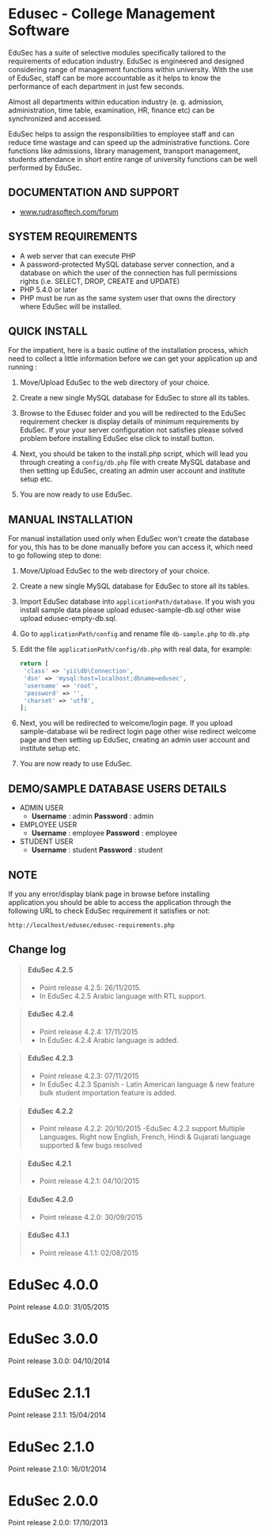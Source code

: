 Edusec - College Management Software
====================================

EduSec has a suite of selective modules specifically tailored to the requirements of education industry. EduSec is engineered and designed considering range of management functions within university. With the use of EduSec, staff can be more accountable as it helps to know the performance of each department in just few seconds. 

Almost all departments within education industry (e. g. admission, administration, time table, examination, HR, finance etc) can be synchronized and accessed. 

EduSec helps to assign the responsibilities to employee staff and can reduce time wastage and can speed up the administrative functions. Core functions like admissions, library management, transport management, students attendance in short entire range of university functions can be well performed by EduSec.


DOCUMENTATION AND SUPPORT
-------------------------
* www.rudrasoftech.com/forum


SYSTEM REQUIREMENTS
-------------------
* A web server that can execute PHP
* A password-protected MySQL database server connection, 
  and a database on which the user of the  connection has 
  full permissions rights (i.e. SELECT, DROP, CREATE and UPDATE)
* PHP 5.4.0 or later
* PHP must be run as the same system user that owns the directory 
  where EduSec will be installed.


QUICK INSTALL
-------------
For the impatient, here is a basic outline of the
installation process, which need to collect a little 
information before we can get your application 
up and running :
 
1) Move/Upload EduSec to the web directory of your choice.

2) Create a new single MySQL database for EduSec to store all
   its tables.

3) Browse to the Edusec folder and you will be redirected 
   to the EduSec requirement checker is display details of 
   minimum requirements by EduSec.
   If your your server configuration not satisfies please 
   solved problem before installing EduSec else click to install button.

4) Next, you should be taken to the install.php script, 
   which will lead you through creating a `config/db.php` 
   file with create MySQL database and then setting up EduSec, 
   creating an admin user account and institute setup etc.    

5) You are now ready to use EduSec.


MANUAL INSTALLATION
-------------------
For manual installation used only when EduSec won't create the database 
for you, this has to be done manually before you can access it,
which need to go following step to done:

1) Move/Upload EduSec to the web directory of your choice.

2) Create a new single MySQL database for EduSec to store all
   its tables.

3) Import EduSec database into `applicationPath/database`.
   If you wish you install sample data please upload edusec-sample-db.sql
   other wise upload edusec-empty-db.sql.   

4) Go to `applicationPath/config` and rename file `db-sample.php` to 
   `db.php`

5) Edit the file `applicationPath/config/db.php` with real data, for example:
   ```php
   return [
	'class' => 'yii\db\Connection',
	'dsn' => 'mysql:host=localhost;dbname=edusec',
	'username' => 'root',
	'password' => '',
	'charset' => 'utf8',
   ];
   ```

6) Next, you will be redirected to welcome/login page.
   If you upload sample-database wii be redirect login page
   other wise redirect welcome page and then setting up EduSec, 
   creating an admin user account and institute setup etc.      

7) You are now ready to use EduSec.


DEMO/SAMPLE DATABASE USERS DETAILS 
---------------------------------- 

- ADMIN USER
	- **Username** : admin **Password** : admin
- EMPLOYEE USER
	- **Username** : employee **Password** : employee
- STUDENT USER
	- **Username** : student **Password** : student

**NOTE**
---------- 
If you any error/display blank page in browse before installing application.you should be able to access the application through the following URL to check EduSec requirement it satisfies or not:
~~~
http://localhost/edusec/edusec-requirements.php
~~~

Change log 
----------

> #### EduSec 4.2.5
>    - Point release 4.2.5: 26/11/2015.
>    - In EduSec 4.2.5 Arabic language with RTL support.

> #### EduSec 4.2.4
>   - Point release 4.2.4: 17/11/2015
>   - In EduSec 4.2.4 Arabic language is added.

> #### EduSec 4.2.3
>	- Point release 4.2.3: 07/11/2015
>	- In EduSec 4.2.3 Spanish - Latin American language & new feature bulk student importation feature is added.

> #### EduSec 4.2.2
>	- Point release 4.2.2: 20/10/2015
>	-EduSec 4.2.2 support Multiple Languages. Right now English, French, Hindi & Gujarati language supported & few bugs resolved

> #### EduSec 4.2.1
>	- Point release 4.2.1: 04/10/2015

> #### EduSec 4.2.0
>	- Point release 4.2.0: 30/09/2015

> #### EduSec 4.1.1
>	- Point release 4.1.1: 02/08/2015

# EduSec 4.0.0 #
Point release 4.0.0: 31/05/2015

# EduSec 3.0.0 #
Point release 3.0.0: 04/10/2014

# EduSec 2.1.1 #
Point release 2.1.1: 15/04/2014

# EduSec 2.1.0 #
Point release 2.1.0: 16/01/2014

# EduSec 2.0.0 #
Point release 2.0.0: 17/10/2013
